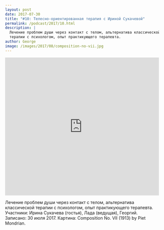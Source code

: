 ```yaml
---
layout: post
date: 2017-07-30
title: "#10: Телесно-ориентированная терапия с Ириной Сукачевой"
permalink: /podcast/2017/10.html
description: |
  Лечение проблем души через контакт с телом, альтернатива классической
  терапии с психологом, опыт практикующего терапевта.
author: George
image: /images/2017/08/composition-no-vii.jpg
---
```


<iframe width="100%" height="450" scrolling="no" frameborder="no" src="https://w.soundcloud.com/player/?url=https%3A//api.soundcloud.com/tracks/338729928&amp;color=ff5500&amp;auto_play=false&amp;hide_related=false&amp;show_comments=true&amp;show_user=true&amp;show_reposts=false&amp;visual=true"></iframe>

Лечение проблем души через контакт с телом, альтернатива классической
терапии с психологом, опыт практикующего терапевта.
Участники: Ирина Сукачева (гостья), Лада (ведущая), Георгий.
Записано: 30 июля 2017.
Картина: Composition No. VII (1913) by Piet Mondrian.
